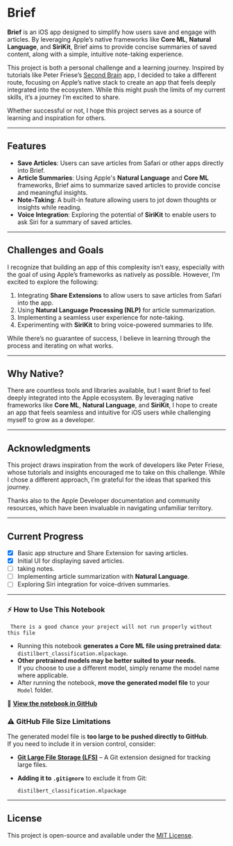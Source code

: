 # Brief

**Brief** is an iOS app designed to simplify how users save and engage with articles. By leveraging Apple’s native frameworks like **Core ML**, **Natural Language**, and **SiriKit**, Brief aims to provide concise summaries of saved content, along with a simple, intuitive note-taking experience.

This project is both a personal challenge and a learning journey. Inspired by tutorials like Peter Friese’s [Second Brain](https://youtube.com/playlist?list=PLsnLd2esiGRTmfGZcZMnEy6hkBHXBH_en&si=gOZhnR84skKJpUBb) app, I decided to take a different route, focusing on Apple’s native stack to create an app that feels deeply integrated into the ecosystem. While this might push the limits of my current skills, it’s a journey I’m excited to share.

Whether successful or not, I hope this project serves as a source of learning and inspiration for others.

---

## Features

- **Save Articles**: Users can save articles from Safari or other apps directly into Brief.
- **Article Summaries**: Using Apple's **Natural Language** and **Core ML** frameworks, Brief aims to summarize saved articles to provide concise and meaningful insights.
- **Note-Taking**: A built-in feature allowing users to jot down thoughts or insights while reading.
- **Voice Integration**: Exploring the potential of **SiriKit** to enable users to ask Siri for a summary of saved articles.

---

## Challenges and Goals

I recognize that building an app of this complexity isn’t easy, especially with the goal of using Apple’s frameworks as natively as possible. However, I’m excited to explore the following:

1. Integrating **Share Extensions** to allow users to save articles from Safari into the app.
2. Using **Natural Language Processing (NLP)** for article summarization.
3. Implementing a seamless user experience for note-taking.
4. Experimenting with **SiriKit** to bring voice-powered summaries to life.

While there’s no guarantee of success, I believe in learning through the process and iterating on what works.

---

## Why Native?

There are countless tools and libraries available, but I want Brief to feel deeply integrated into the Apple ecosystem. By leveraging native frameworks like **Core ML**, **Natural Language**, and **SiriKit**, I hope to create an app that feels seamless and intuitive for iOS users while challenging myself to grow as a developer.

---

## Acknowledgments

This project draws inspiration from the work of developers like Peter Friese, whose tutorials and insights encouraged me to take on this challenge. While I chose a different approach, I’m grateful for the ideas that sparked this journey.

Thanks also to the Apple Developer documentation and community resources, which have been invaluable in navigating unfamiliar territory.

---

## Current Progress

- [x] Basic app structure and Share Extension for saving articles.
- [x] Initial UI for displaying saved articles.
- [ ] taking notes.
- [ ] Implementing article summarization with **Natural Language**.
- [ ] Exploring Siri integration for voice-driven summaries.

--- 

### ⚡ How to Use This Notebook
     There is a good chance your project will not run properly without this file
- Running this notebook **generates a Core ML file using pretrained data**: `distilbert_classification.mlpackage`.
- **Other pretrained models may be better suited to your needs.**  
  If you choose to use a different model, simply rename the model name where applicable.
- After running the notebook, **move the generated model file** to your `Model` folder.


🔗 **[View the notebook in GitHub](https://github.com/RachelRadford21/Brief/blob/main/Brief/HelperFiles/Services/BriefColabNotebook.ipynb)**

### ⚠️ **GitHub File Size Limitations**
The generated model file is **too large to be pushed directly to GitHub**.  
If you need to include it in version control, consider:
- **[Git Large File Storage (LFS)](https://git-lfs.github.com/)** – A Git extension designed for tracking large files.

- **Adding it to `.gitignore`** to exclude it from Git:
  ```plaintext
  distilbert_classification.mlpackage

---

## License

This project is open-source and available under the [MIT License](License).
